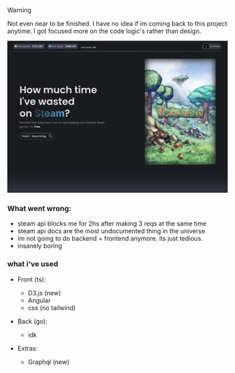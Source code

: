 > [!WARNING]  
> Not even near to be finished. I have no idea if im coming back to this project anytime. I got focused more on the code logic's rather than design.

![landing](./.github/landing.png)

### What went wrong:

- steam api blocks me for 2hs after making 3 reqs at the same time
- steam api docs are the most undocumented thing in the universe
- im not going to do backend + frontend anymore. its just tedious.
- insanely boring

### what i've used

- Front (ts):

  - D3.js (new)
  - Angular
  - css (no tailwind)

- Back (go):

  - idk

- Extras:

  <!-- - Testing (new)
  - Docker (new)
  - Deploy (new)
  - GitHub Actions (? new) -->

  - Graphql (new)
